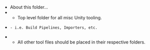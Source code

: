 * About this folder...
*   - Top level folder for all misc Unity tooling.
*     - i.e. Build Pipelines, Importers, etc.
*   - All other tool files should be placed in their respective folders.